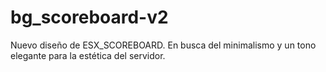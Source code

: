 # bg_scoreboard-v2
Nuevo diseño de ESX_SCOREBOARD. En busca del minimalismo y un tono elegante para la estética del servidor. 
